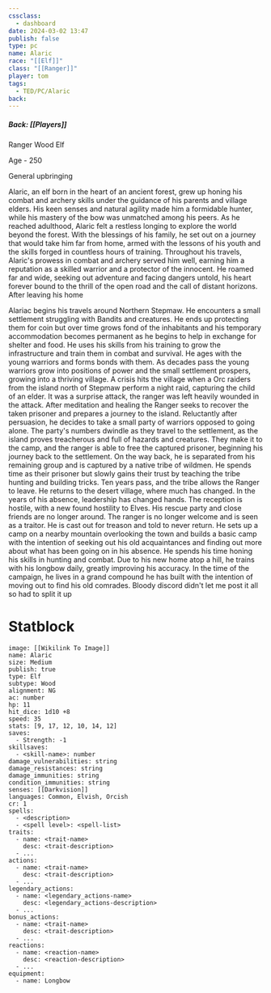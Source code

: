 ```yaml
---
cssclass:
  - dashboard
date: 2024-03-02 13:47
publish: false
type: pc
name: Alaric
race: "[[Elf]]"
class: "[[Ranger]]"
player: tom
tags:
  - TED/PC/Alaric
back:
---
```

##### Back: [[Players]]

Ranger  Wood Elf

Age -  250

General upbringing

Alaric, an elf born in the heart of an ancient forest, grew up honing his combat and archery skills under the guidance of his parents and village elders. His keen senses and natural agility made him a formidable hunter, while his mastery of the bow was unmatched among his peers.
As he reached adulthood, Alaric felt a restless longing to explore the world beyond the forest. With the blessings of his family, he set out on a journey that would take him far from home, armed with the lessons of his youth and the skills forged in countless hours of training.
Throughout his travels, Alaric's prowess in combat and archery served him well, earning him a reputation as a skilled warrior and a protector of the innocent. He roamed far and wide, seeking out adventure and facing dangers untold, his heart forever bound to the thrill of the open road and the call of distant horizons.
After leaving his home

Alariac begins his travels around Northern Stepmaw. He encounters a small settlement struggling with Bandits and creatures. He ends up protecting them for coin but over time grows fond of the inhabitants and his temporary accommodation becomes permanent as he begins to help in exchange for shelter and food. He uses his skills from his training to grow the infrastructure and train them in combat and survival. He ages with the young warriors and forms bonds with them. As decades pass the young warriors grow into positions of power and the small settlement prospers, growing into a thriving village.
A crisis hits the village when a Orc raiders from the island north of Stepmaw perform a night raid, capturing the child of an elder. It was a surprise attack, the ranger was left heavily wounded in the attack. After meditation and healing the Ranger seeks to recover the taken prisoner and prepares a journey to the island. Reluctantly after persuasion, he decides to take a small party of warriors opposed to going alone. The party's numbers dwindle as they travel to the settlement, as the island proves treacherous and full of hazards and creatures.
They make it to the camp, and the ranger is able to free the captured prisoner, beginning his journey back to the settlement. On the way back, he is separated from his remaining group and is captured by a native tribe of wildmen. He spends time as their prisoner but slowly gains their trust by teaching the tribe hunting and building tricks. Ten years pass, and the tribe allows the Ranger to leave.
He returns to the desert village, where much has changed. In the years of his absence, leadership has changed hands. The reception is hostile, with a new found hostility to Elves. His rescue party and close friends are no longer around. The ranger is no longer welcome and is seen as a traitor. He is cast out for treason and told to never return.
He sets up a camp on a nearby mountain overlooking the town and builds a basic camp with the intention of seeking out his old acquaintances and finding out more about what has been going on in his absence.
He spends his time honing his skills in hunting and combat. Due to his new home atop a hill, he trains with his longbow daily, greatly improving his accuracy.
In the time of the campaign, he lives in a grand compound he has built with the intention of moving out to find his old comrades.
Bloody discord didn't let me post it all so had to split it up

# Statblock
```statblock
image: [[Wikilink To Image]]
name: Alaric
size: Medium
publish: true
type: Elf
subtype: Wood
alignment: NG
ac: number
hp: 11
hit_dice: 1d10 +8
speed: 35
stats: [9, 17, 12, 10, 14, 12]
saves:
  - Strength: -1
skillsaves:
  - <skill-name>: number
damage_vulnerabilities: string
damage_resistances: string
damage_immunities: string
condition_immunities: string
senses: [[Darkvision]]
languages: Common, Elvish, Orcish
cr: 1
spells:
  - <description>
  - <spell level>: <spell-list>
traits:
  - name: <trait-name>
    desc: <trait-description>
  - ...
actions:
  - name: <trait-name>
    desc: <trait-description>
  - ...
legendary_actions:
  - name: <legendary_actions-name>
    desc: <legendary_actions-description>
  - ...
bonus_actions:
  - name: <trait-name>
    desc: <trait-description>
  - ...
reactions:
  - name: <reaction-name>
    desc: <reaction-description>
  - ...
equipment:
  - name: Longbow
```

